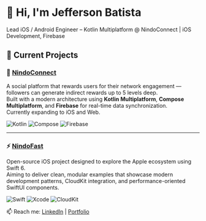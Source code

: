 # 👋 Hi, I'm Jefferson Batista  
Lead iOS / Android Engineer – Kotlin Multiplatform @ NindoConnect | iOS Development, Firebase

## 🚀 Current Projects

### 🧩 [NindoConnect](https://github.com/Jeffersons/NindoConnect)
A social platform that rewards users for their network engagement — followers can generate indirect rewards up to 5 levels deep.  
Built with a modern architecture using **Kotlin Multiplatform**, **Compose Multiplatform**, and **Firebase** for real-time data synchronization.  
Currently expanding to iOS and Web.

![Kotlin](https://img.shields.io/badge/Kotlin-0095D5?style=for-the-badge&logo=kotlin&logoColor=white)
![Compose](https://img.shields.io/badge/Compose_Multiplatform-4285F4?style=for-the-badge&logo=jetpackcompose&logoColor=white)
![Firebase](https://img.shields.io/badge/Firebase-FFCA28?style=for-the-badge&logo=firebase&logoColor=black)

---

### ⚡ [NindoFast](https://github.com/Jeffersons/NindoFast)
Open-source iOS project designed to explore the Apple ecosystem using Swift 6.  
Aiming to deliver clean, modular examples that showcase modern development patterns, CloudKit integration, and performance-oriented SwiftUI components.

![Swift](https://img.shields.io/badge/Swift-F05138?style=for-the-badge&logo=swift&logoColor=white)
![Xcode](https://img.shields.io/badge/Xcode-147EFB?style=for-the-badge&logo=xcode&logoColor=white)
![CloudKit](https://img.shields.io/badge/CloudKit-0A84FF?style=for-the-badge&logo=apple&logoColor=white)

📫 Reach me: [LinkedIn](https://www.linkedin.com/in/jeffsouzabatista/) | [Portfolio](https://play.google.com/store/apps/details?id=com.nindo.connect&pcampaignid=web_share)
